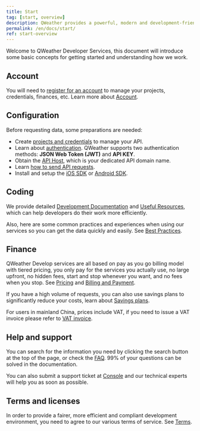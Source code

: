 ```yaml
---
title: Start
tag: [start, overview]
description: QWeather provides a powerful, modern and development-friendly weather data service, this document will introduce some basic concepts for getting started and understanding how we work.
permalink: /en/docs/start/
ref: start-overview
---
```


Welcome to QWeather Developer Services, this document will introduce some basic concepts for getting started and understanding how we work.

## Account

You will need to [register for an account](https://id.qweather.com/#/register?redirect=https%3A%2F%2Fconsole.qweather.com) to manage your projects, credentials, finances, etc. Learn more about [Account](/en/docs/account/). 

## Configuration

Before requesting data, some preparations are needed:

- Create [projects and credentials](/en/docs/configuration/project-and-key/) to manage your API.
- Learn about [authentication](/en/docs/configuration/authentication/). QWeather supports two authentication methods: **JSON Web Token (JWT)** and **API KEY**.
- Obtain the [API Host](/en/docs/configuration/api-host/), which is your dedicated API domain name.
- Learn [how to send API requests](/en/docs/configuration/api-config/).
- Install and setup the [iOS SDK](/en/docs/configuration/ios-sdk-config/) or [Android SDK](/en/docs/configuration/android-sdk-config/).

## Coding

We provide detailed [Development Documentation](/en/docs/api/) and [Useful Resources](/en/docs/resource/), which can help developers do their work more efficiently.

Also, here are some common practices and experiences when using our services so you can get the data quickly and easily. See [Best Practices](/en/docs/best-practices/).

## Finance

QWeather Develop services are all based on pay as you go billing model with tiered pricing, you only pay for the services you actually use, no large upfront, no hidden fees, start and stop whenever you want, and no fees when you stop. See [Pricing](/en/docs/finance/pricing/) and [Billing and Payment](/en/docs/finance/billing-and-payment/).

If you have a high volume of requests, you can also use savings plans to significantly reduce your costs, learn about [Savings plans](/en/docs/finance/savings-plans/).

For users in mainland China, prices include VAT, if you need to issue a VAT invoice please refer to [VAT invoice](/en/docs/finance/vat-invoice/).

## Help and support

You can search for the information you need by clicking the search button at the top of the page, or check the [FAQ](/en/help/). 99% of your questions can be solved in the documentation.

You can also submit a support ticket at [Console](https://console.qweather.com) and our technical experts will help you as soon as possible.

## Terms and licenses

In order to provide a fairer, more efficient and compliant development environment, you need to agree to our various terms of service. See [Terms](/en/docs/terms/).


